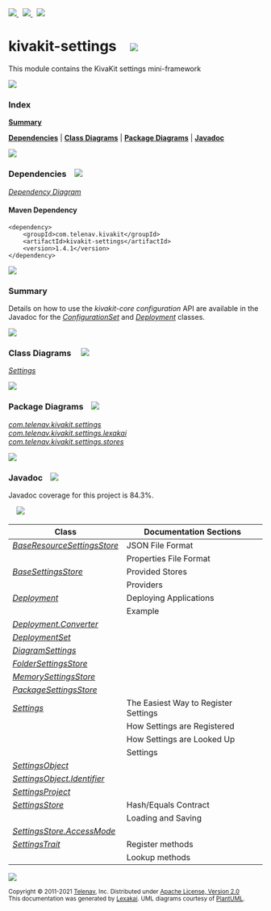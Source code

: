 [//]: # (start-user-text)

<a href="https://www.kivakit.org">
<img src="https://www.kivakit.org/images/web-32.png" srcset="https://www.kivakit.org/images/web-32-2x.png 2x"/>
</a>
&nbsp;
<a href="https://twitter.com/openkivakit">
<img src="https://www.kivakit.org/images/twitter-32.png" srcset="https://www.kivakit.org/images/twitter-32-2x.png 2x"/>
</a>
&nbsp;
<a href="https://kivakit.zulipchat.com">
<img src="https://www.kivakit.org/images/zulip-32.png" srcset="https://www.kivakit.org/images/zulip-32-2x.png 2x"/>
</a>

[//]: # (end-user-text)

# kivakit-settings &nbsp;&nbsp; <img src="https://www.kivakit.org/images/puzzle-32.png" srcset="https://www.kivakit.org/images/puzzle-32-2x.png 2x"/>

This module contains the KivaKit settings mini-framework

<img src="https://www.kivakit.org/images/horizontal-line-512.png" srcset="https://www.kivakit.org/images/horizontal-line-512-2x.png 2x"/>

### Index

[**Summary**](#summary)  

[**Dependencies**](#dependencies) | [**Class Diagrams**](#class-diagrams) | [**Package Diagrams**](#package-diagrams) | [**Javadoc**](#javadoc)

<img src="https://www.kivakit.org/images/horizontal-line-512.png" srcset="https://www.kivakit.org/images/horizontal-line-512-2x.png 2x"/>

### Dependencies <a name="dependencies"></a> &nbsp;&nbsp; <img src="https://www.kivakit.org/images/dependencies-32.png" srcset="https://www.kivakit.org/images/dependencies-32-2x.png 2x"/>

[*Dependency Diagram*](https://www.kivakit.org/1.4.1/lexakai/kivakit/kivakit-settings/documentation/diagrams/dependencies.svg)

#### Maven Dependency

    <dependency>
        <groupId>com.telenav.kivakit</groupId>
        <artifactId>kivakit-settings</artifactId>
        <version>1.4.1</version>
    </dependency>

<img src="https://www.kivakit.org/images/horizontal-line-128.png" srcset="https://www.kivakit.org/images/horizontal-line-128-2x.png 2x"/>

[//]: # (start-user-text)

### Summary <a name = "summary"></a>

Details on how to use the *kivakit-core configuration* API are available in the Javadoc for the
[*ConfigurationSet*](https://telenav.github.io/kivakit/javadoc/kivakit.core.configuration/com/telenav/kivakit/core/configuration/ConfigurationSet.html) and
[*Deployment*](https://telenav.github.io/kivakit/javadoc/kivakit.core.configuration/com/telenav/kivakit/core/configuration/Deployment.html) classes.

[//]: # (end-user-text)

<img src="https://www.kivakit.org/images/horizontal-line-128.png" srcset="https://www.kivakit.org/images/horizontal-line-128-2x.png 2x"/>

### Class Diagrams <a name="class-diagrams"></a> &nbsp; &nbsp; <img src="https://www.kivakit.org/images/diagram-40.png" srcset="https://www.kivakit.org/images/diagram-40-2x.png 2x"/>

[*Settings*](https://www.kivakit.org/1.4.1/lexakai/kivakit/kivakit-settings/documentation/diagrams/diagram-settings.svg)

<img src="https://www.kivakit.org/images/horizontal-line-128.png" srcset="https://www.kivakit.org/images/horizontal-line-128-2x.png 2x"/>

### Package Diagrams <a name="package-diagrams"></a> &nbsp;&nbsp; <img src="https://www.kivakit.org/images/box-32.png" srcset="https://www.kivakit.org/images/box-32-2x.png 2x"/>

[*com.telenav.kivakit.settings*](https://www.kivakit.org/1.4.1/lexakai/kivakit/kivakit-settings/documentation/diagrams/com.telenav.kivakit.settings.svg)  
[*com.telenav.kivakit.settings.lexakai*](https://www.kivakit.org/1.4.1/lexakai/kivakit/kivakit-settings/documentation/diagrams/com.telenav.kivakit.settings.lexakai.svg)  
[*com.telenav.kivakit.settings.stores*](https://www.kivakit.org/1.4.1/lexakai/kivakit/kivakit-settings/documentation/diagrams/com.telenav.kivakit.settings.stores.svg)

<img src="https://www.kivakit.org/images/horizontal-line-128.png" srcset="https://www.kivakit.org/images/horizontal-line-128-2x.png 2x"/>

### Javadoc <a name="javadoc"></a> &nbsp;&nbsp; <img src="https://www.kivakit.org/images/books-32.png" srcset="https://www.kivakit.org/images/books-32-2x.png 2x"/>

Javadoc coverage for this project is 84.3%.  
  
&nbsp; &nbsp; <img src="https://www.kivakit.org/images/meter-80-96.png" srcset="https://www.kivakit.org/images/meter-80-96-2x.png 2x"/>




| Class | Documentation Sections |
|---|---|
| [*BaseResourceSettingsStore*](https://www.kivakit.org/1.4.1/javadoc/kivakit/kivakit.settings/com/telenav/kivakit/settings/stores/BaseResourceSettingsStore.html) | JSON File Format |  
| | Properties File Format |  
| [*BaseSettingsStore*](https://www.kivakit.org/1.4.1/javadoc/kivakit/kivakit.settings/com/telenav/kivakit/settings/BaseSettingsStore.html) | Provided Stores |  
| | Providers |  
| [*Deployment*](https://www.kivakit.org/1.4.1/javadoc/kivakit/kivakit.settings/com/telenav/kivakit/settings/Deployment.html) | Deploying Applications |  
| | Example |  
| [*Deployment.Converter*](https://www.kivakit.org/1.4.1/javadoc/kivakit/kivakit.settings/com/telenav/kivakit/settings/Deployment.Converter.html) |  |  
| [*DeploymentSet*](https://www.kivakit.org/1.4.1/javadoc/kivakit/kivakit.settings/com/telenav/kivakit/settings/DeploymentSet.html) |  |  
| [*DiagramSettings*](https://www.kivakit.org/1.4.1/javadoc/kivakit/kivakit.settings/com/telenav/kivakit/settings/lexakai/DiagramSettings.html) |  |  
| [*FolderSettingsStore*](https://www.kivakit.org/1.4.1/javadoc/kivakit/kivakit.settings/com/telenav/kivakit/settings/stores/FolderSettingsStore.html) |  |  
| [*MemorySettingsStore*](https://www.kivakit.org/1.4.1/javadoc/kivakit/kivakit.settings/com/telenav/kivakit/settings/stores/MemorySettingsStore.html) |  |  
| [*PackageSettingsStore*](https://www.kivakit.org/1.4.1/javadoc/kivakit/kivakit.settings/com/telenav/kivakit/settings/stores/PackageSettingsStore.html) |  |  
| [*Settings*](https://www.kivakit.org/1.4.1/javadoc/kivakit/kivakit.settings/com/telenav/kivakit/settings/Settings.html) | The Easiest Way to Register Settings |  
| | How Settings are Registered |  
| | How Settings are Looked Up |  
| | Settings |  
| [*SettingsObject*](https://www.kivakit.org/1.4.1/javadoc/kivakit/kivakit.settings/com/telenav/kivakit/settings/SettingsObject.html) |  |  
| [*SettingsObject.Identifier*](https://www.kivakit.org/1.4.1/javadoc/kivakit/kivakit.settings/com/telenav/kivakit/settings/SettingsObject.Identifier.html) |  |  
| [*SettingsProject*](https://www.kivakit.org/1.4.1/javadoc/kivakit/kivakit.settings/com/telenav/kivakit/settings/SettingsProject.html) |  |  
| [*SettingsStore*](https://www.kivakit.org/1.4.1/javadoc/kivakit/kivakit.settings/com/telenav/kivakit/settings/SettingsStore.html) | Hash/Equals Contract |  
| | Loading and Saving |  
| [*SettingsStore.AccessMode*](https://www.kivakit.org/1.4.1/javadoc/kivakit/kivakit.settings/com/telenav/kivakit/settings/SettingsStore.AccessMode.html) |  |  
| [*SettingsTrait*](https://www.kivakit.org/1.4.1/javadoc/kivakit/kivakit.settings/com/telenav/kivakit/settings/SettingsTrait.html) | Register methods |  
| | Lookup methods |  

[//]: # (start-user-text)



[//]: # (end-user-text)

<img src="https://www.kivakit.org/images/horizontal-line-512.png" srcset="https://www.kivakit.org/images/horizontal-line-512-2x.png 2x"/>

<sub>Copyright &#169; 2011-2021 [Telenav](https://telenav.com), Inc. Distributed under [Apache License, Version 2.0](LICENSE)</sub>  
<sub>This documentation was generated by [Lexakai](https://lexakai.org). UML diagrams courtesy of [PlantUML](https://plantuml.com).</sub>

